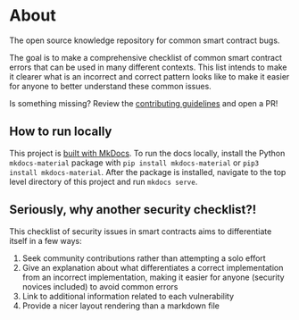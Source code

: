 # About

The open source knowledge repository for common smart contract bugs.

The goal is to make a comprehensive checklist of common smart contract errors that can be used in many different contexts. This list intends to make it clearer what is an incorrect and correct pattern looks like to make it easier for anyone to better understand these common issues.

Is something missing? Review the [contributing guidelines](../CONTRIBUTING.md) and open a PR!

## How to run locally

This project is [built with MkDocs](https://squidfunk.github.io/mkdocs-material/). To run the docs locally, install the Python `mkdocs-material` package with `pip install mkdocs-material` or `pip3 install mkdocs-material`. After the package is installed, navigate to the top level directory of this project and run `mkdocs serve`.

## Seriously, why another security checklist?!

This checklist of security issues in smart contracts aims to differentiate itself in a few ways:

1. Seek community contributions rather than attempting a solo effort
2. Give an explanation about what differentiates a correct implementation from an incorrect implementation, making it easier for anyone (security novices included) to avoid common errors
3. Link to additional information related to each vulnerability
4. Provide a nicer layout rendering than a markdown file